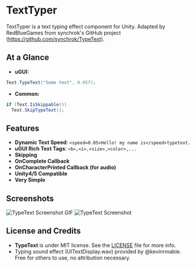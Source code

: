 TextTyper
=========================

TextTyper is a text typing effect component for Unity. Adapted by RedBlueGames from synchrok's GitHub project (https://github.com/synchrok/TypeText).

At a Glance
-----------
- **uGUI:**
```csharp
Text.TypeText("Some text", 0.05f);
```
- **Common:**
```csharp
if (Text.IsSkippable())
  Text.SkipTypeText();
```


Features
--------
- **Dynamic Text Speed**: ```<speed=0.05>Hello! my name is</speed>typetext.```
- **uGUI Rich Text Tags**: ```<b>,<i>,<size>,<color>,...```
- **Skipping**
- **OnComplete Callback**
- **OnCharacterPrinted Callback (for audio)**
- **Unity4/5 Compatible**
- **Very Simple**

Screenshots
--------
![TypeText Screenshot GIF](https://cloud.githubusercontent.com/assets/1309940/11761765/f897ff48-a112-11e5-97c7-f9bbdef387bc.gif)
![TypeText Screenshot](https://cloud.githubusercontent.com/assets/1309940/11761719/06acaf9a-a111-11e5-8c35-1ec0bc06b470.PNG)


License and Credits
-------
- **TypeText** is under MIT license. See the [LICENSE](LICENSE) file for more info.
- Typing sound effect (UITextDisplay.wav) provided by @kevinrmabie. Free for others to use, no attribution necessary.
